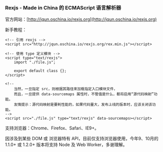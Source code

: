 ### Rexjs - Made in China 的 ECMAScript 语言解析器

官方网站：[http://jqun.oschina.io/rexjs.org](http://jqun.oschina.io/rexjs.org)

新手教程：
```
<!-- 引用 rexjs -->
<script src="http://jqun.oschina.io/rexjs.org/rex.min.js"></script>

<!-- 使用 type 定义模块 -->
<script type="text/rexjs">
	import "./file.js";

	export default class {};
</script>

<!--
	当然，一旦指定 src，则根据其路径来加载指定入口模块文件，
	而且，一旦提供 data-sourcemaps 属性时，不管值是什么，都将启用“源代码映射”功能。
	友情提示：源代码映射是要耗性能的，如果代码量大，发布上线的版本时，应该关闭该功能。
-->
<script src="./file.js" type="text/rexjs" data-sourcemaps></script>
```

支持浏览器：Chrome、Firefox、Safari、IE9+。

因涉及到某些 DOM 或 浏览器特有 API，目前仅支持浏览器使用，今年9、10月的 1.1.0+ 或 1.2.0+ 版本将支持 Node 及 Web Worker，多谢理解。
